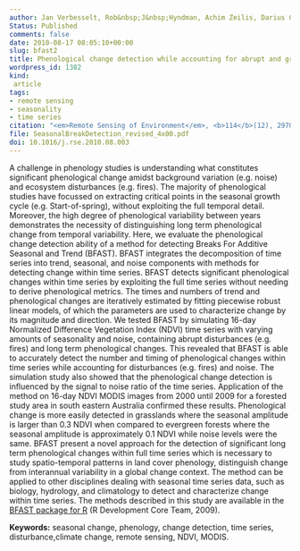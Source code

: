 ```yaml
---
author: Jan Verbesselt, Rob&nbsp;J&nbsp;Hyndman, Achim Zeilis, Darius Culvenor
Status: Published
comments: false
date: 2010-08-17 08:05:10+00:00
slug: bfast2
title: Phenological change detection while accounting for abrupt and gradual trends in satellite image time series
wordpress_id: 1382
kind:
 article
tags:
- remote sensing
- seasonality
- time series
citation: "<em>Remote Sensing of Environment</em>, <b>114</b>(12), 2970-2980"
file: SeasonalBreakDetection_revised_4x00.pdf
doi: 10.1016/j.rse.2010.08.003
---
```



A challenge in phenology studies is understanding what constitutes significant phenological change amidst background  variation (e.g. noise) and ecosystem disturbances (e.g. fires). The majority of phenological studies have focussed on extracting critical points in the seasonal growth cycle (e.g. Start-of-spring), without exploiting the full temporal detail. Moreover, the high degree of phenological variability between years demonstrates the necessity of distinguishing long term phenological change from temporal variability. Here, we evaluate the phenological change detection ability of a method for detecting Breaks For Additive Seasonal and Trend (BFAST). BFAST integrates the decomposition of time series into trend, seasonal, and noise components with methods for detecting change within time series. BFAST detects significant phenological changes within time series by exploiting the full time series without needing to derive phenological metrics. The times and numbers of trend and phenological changes are iteratively estimated by fitting piecewise robust linear models, of which the parameters are used to characterize change by its magnitude and direction. We tested BFAST by simulating 16-day Normalized Difference Vegetation Index (NDVI) time series with varying amounts of seasonality and noise, containing abrupt disturbances (e.g. fires) and long term phenological changes. This revealed that BFAST is able to accurately detect the number and timing of phenological changes within time series while accounting for disturbances (e.g. fires) and noise. The simulation study also showed that the phenological change detection is influenced by the signal to noise ratio of the time series. Application of the method on 16-day NDVI MODIS images from 2000 until 2009 for a forested study area in south eastern Australia confirmed these results. Phenological change is more easily detected in grasslands where the seasonal amplitude is larger than 0.3 NDVI when compared to evergreen forests where the seasonal amplitude is approximately 0.1 NDVI while noise levels were the same. BFAST present a novel approach for the detection of significant long term phenological changes within full time series which is necessary to study spatio-temporal patterns in land cover phenology, distinguish change from interannual variability in a global change context. The method can be applied to other disciplines dealing with seasonal time series data, such as biology, hydrology, and climatology to detect and characterize change within time series. The methods described in this study are available in the [BFAST package for R](http://cran.rstudio.com/package=bfast) (R Development Core Team, 2009).

**Keywords:** seasonal change, phenology, change detection, time series, disturbance,climate change, remote sensing, NDVI, MODIS.

